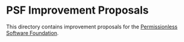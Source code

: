 # PSF Improvement Proposals
This directory contains improvement proposals for
the [Permissionless Software Foundation](https://psfoundation.cash).
